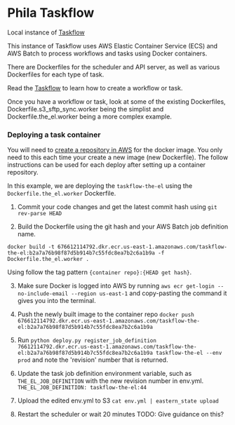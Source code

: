 # Phila Taskflow

Local instance of [Taskflow](https://github.com/CityOfPhiladelphia/taskflow)

This instance of Taskflow uses AWS Elastic Container Service (ECS) and AWS Batch to process workflows and tasks using Docker containers.

There are Dockerfiles for the scheduler and API server, as well as various Dockerfiles for each type of task.

Read the [Taskflow](https://github.com/CityOfPhiladelphia/taskflow) to learn how to create a workflow or task.

Once you have a workflow or task, look at some of the existing Dockerfiles, Dockerfile.s3_sftp_sync.worker being the simplist and Dockerfile.the_el.worker being a more complex example.

### Deploying a task container

You will need to [create a repository in AWS](http://docs.aws.amazon.com/AmazonECR/latest/userguide/repository-create.html) for the docker image. You only need to this each time your create a new image (new Dockerfile). The follow instructions can be used for each deploy after setting up a container repository.

In this example, we are deploying the `taskflow-the-el` using the `Dockerfile.the_el.worker` Dockerfile.

 1) Commit your code changes and get the latest commit hash using `git rev-parse HEAD`
 
 2) Build the Dockerfile using the git hash and your AWS Batch job definition name.
 
 `docker build -t 676612114792.dkr.ecr.us-east-1.amazonaws.com/taskflow-the-el:b2a7a76b98f87d5b914b7c55fdc8ea7b2c6a1b9a -f Dockerfile.the_el.worker .`
 
 Using follow the tag pattern `{container repo}:{HEAD get hash}`.
 
 3) Make sure Docker is logged into AWS by running `aws ecr get-login --no-include-email --region us-east-1` and copy-pasting the command it gives you into the terminal.
 
 4) Push the newly built image to the container repo `docker push 676612114792.dkr.ecr.us-east-1.amazonaws.com/taskflow-the-el:b2a7a76b98f87d5b914b7c55fdc8ea7b2c6a1b9a`
 
 5) Run `python deploy.py register_job_definition 76612114792.dkr.ecr.us-east-1.amazonaws.com/taskflow-the-el:b2a7a76b98f87d5b914b7c55fdc8ea7b2c6a1b9a taskflow-the-el --env prod` and note the 'revision' number that is returned.
 
 6) Update the task job definition environment variable, such as `THE_EL_JOB_DEFINITION` with the new revision number in env.yml. `THE_EL_JOB_DEFINITION: taskflow-the-el:44`
 
 7) Upload the edited env.yml to S3 `cat env.yml | eastern_state upload`
 
 8) Restart the scheduler or wait 20 minutes TODO: Give guidance on this?
